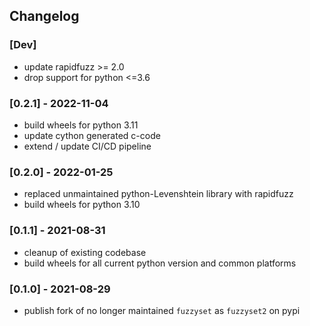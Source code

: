 ## Changelog
### [Dev]
- update rapidfuzz >= 2.0
- drop support for python <=3.6

### [0.2.1] - 2022-11-04
- build wheels for python 3.11
- update cython generated c-code
- extend / update CI/CD pipeline

### [0.2.0] - 2022-01-25
- replaced unmaintained python-Levenshtein library with rapidfuzz
- build wheels for python 3.10

### [0.1.1] - 2021-08-31
- cleanup of existing codebase
- build wheels for all current python version and common platforms

### [0.1.0] - 2021-08-29
- publish fork of no longer maintained `fuzzyset` as `fuzzyset2` on pypi
